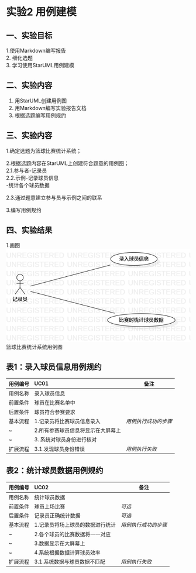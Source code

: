 # 实验2 用例建模

## 一、实验目标
1.使用Markdown编写报告  
2. 细化选题  
3. 学习使用StarUML用例建模  

## 二、实验内容
1. 用StarUML创建用例图  
2. 用Markdown编写实验报告文档  
3. 根据选题编写用例规约  

## 三、实验内容
1.确定选题为篮球比赛统计系统； 

2.根据选题内容在StarUML上创建符合题意的用例图；  
    2.1.参与者-记录员  
    2.2.示例-记录球员信息  
            -统计各个球员数据  
          
 2.3.通过题意建立参与员与示例之间的联系  
 
 3.编写用例规约



## 四、实验结果
1.画图  
![实验2用例图](./lab2-UseCaseDiagram1.png)    
篮球比赛统计系统用例图  


## 表1：录入球员信息用例规约  

用例编号  | UC01 | 备注  
-|:-|-  
用例名称  | 录入球员信息  |   
前置条件  |  球员在比赛名单中    |      
后置条件  |  球员符合参赛要求    |     
基本流程  | 1.记录员将比赛球员信息录入  |*用例执行成功的步骤*    
~| 2.所有参赛球员信息将显示在大屏幕上  |   
~| 3. 系统对球员身份进行核对  |     
扩展流程  | 3.1.发现球员身份错误   |*用例执行失败*    

## 表2：统计球员数据用例规约  

用例编号  | UC02 | 备注  
-|:-|-  
用例名称  | 统计球员数据  |   
前置条件  | 球员上场比赛     | *可选*   
后置条件  | 记录员正确统计数据     | *可选*   
基本流程  | 1.记录员将场上球员的数据进行统计  |*用例执行成功的步骤*    
~| 2.各个球员的比赛数据将一一对应  |   
~| 3.数据显示在大屏幕上   |   
~| 4.系统根据数据计算球员效率  |   
扩展流程  | 3.1.系统数据与球员数据不匹配   |*用例执行失败*    

  
